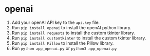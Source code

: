 # openai

1. Add your openAI API key to the `api.key` file.
2. Run `pip install openai` to install the openAI python library.
3. Run `pip install requests` to install the custom tkinter library.
4. Run `pip install customtkinter` to install the custom tkinter library.
5. Run `pip install Pillow` to install the Pillow library.
6. Run `python app_openai.py` or `python3 app_openai.py`
